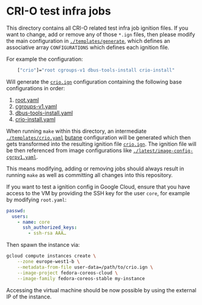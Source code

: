 # CRI-O test infra jobs

This directory contains all CRI-O related test infra job ignition files. If you
want to change, add or remove any of those `*.ign` files, then please modify the
main configuration in [`./templates/generate`](./templates/generate), which
defines an associative array `CONFIGURATIONS` which defines each ignition file.

For example the configuration:

```bash
    ["crio"]="root cgroups-v1 dbus-tools-install crio-install"
```

Will generate the [`crio.ign`](./crio.ign) configuration containing the
following base configurations in order:

1. [root.yaml](./templates/base/root.yaml)
1. [cgroups-v1.yaml](./templates/base/cgroups-v1.yaml)
1. [dbus-tools-install.yaml](./templates/base/dbus-tools-install.yaml)
1. [crio-install.yaml](./templates/base/crio-install.yaml)

When running `make` within this directory, an intermediate
[`./templates/crio.yaml`](./templates/crio.yaml)
[butane](https://coreos.github.io/butane) configuration will be generated which
then gets transformed into the resulting ignition file [`crio.ign`](./crio.ign).
The ignition file will be then referenced from image configurations like
[`./latest/image-config-cgrpv1.yaml`](./latest/image-config-cgrpv1.yaml).

This means modifying, adding or removing jobs should always result in running
`make` as well as committing all changes into this repository.

If you want to test a ignition config in Google Cloud, ensure that you have
access to the VM by providing the SSH key for the user `core`, for example by
modifying `root.yaml`:

```yaml
passwd:
  users:
    - name: core
      ssh_authorized_keys:
        - ssh-rsa AAA…
```

Then spawn the instance via:

```sh
gcloud compute instances create \
    --zone europe-west1-b \
    --metadata-from-file user-data=/path/to/crio.ign \
    --image-project fedora-coreos-cloud \
    --image-family fedora-coreos-stable my-instance
```

Accessing the virtual machine should be now possible by using the external IP of
the instance.
